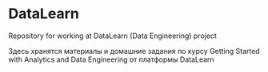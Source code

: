 # DataLearn
Repository for working at DataLearn (Data Engineering) project

Здесь хранятся материалы и домашние задания по курсу Getting Started with Analytics and Data Engineering от платформы DataLearn
